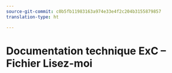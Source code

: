 ```yaml
---
source-git-commit: c0b5fb11983163a974e33e4f2c204b3155879857
translation-type: ht

---
```


# Documentation technique ExC – Fichier Lisez-moi
